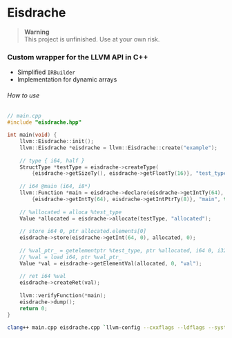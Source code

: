 # Eisdrache

> __Warning__ \
> This project is unfinished. Use at your own risk.

### Custom wrapper for the LLVM API in C++

- Simplified `IRBuilder`
- Implementation for dynamic arrays

###### How to use

```cpp
// main.cpp
#include "eisdrache.hpp"

int main(void) {
    llvm::Eisdrache::init();
    llvm::Eisdrache *eisdrache = llvm::Eisdrache::create("example");
    
    // type { i64, half }
    StructType *testType = eisdrache->createType(
        {eisdrache->getSizeTy(), eisdrache->getFloatTy(16)}, "test_type");
    
    // i64 @main (i64, i8*)
    llvm::Function *main = eisdrache->declare(eisdrache->getIntTy(64), 
        {eisdrache->getIntTy(64), eisdrache->getIntPtrTy(8)}, "main", true);
    
    // %allocated = alloca %test_type
    Value *allocated = eisdrache->allocate(testType, "allocated");
    
    // store i64 0, ptr allocated.elements[0]
    eisdrache->store(eisdrache->getInt(64, 0), allocated, 0);
    
    // %val_ptr_ = getelementptr %test_type, ptr %allocated, i64 0, i32 0
    // %val = load i64, ptr %val_ptr_
    Value *val = eisdrache->getElementVal(allocated, 0, "val");
    
    // ret i64 %val
    eisdrache->createRet(val);
    
    llvm::verifyFunction(*main);
    eisdrache->dump();
    return 0;
}
```

```zsh
clang++ main.cpp eisdrache.cpp `llvm-config --cxxflags --ldflags --system-libs --libs core` -std=c++20 -stdlib=libc++ 
```
